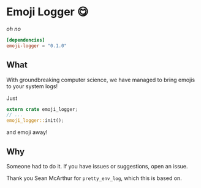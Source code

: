 # Emoji Logger 😋
_oh no_

```toml
[dependencies]
emoji-logger = "0.1.0"
```

## What
With groundbreaking computer science, we have managed to bring emojis to your system logs!

Just
```rust
extern crate emoji_logger;
// ...
emoji_logger::init();
```
and emoji away!


## Why
Someone had to do it. If you have issues or suggestions, open an issue.

Thank you Sean McArthur for `pretty_env_log`, which this is based on.